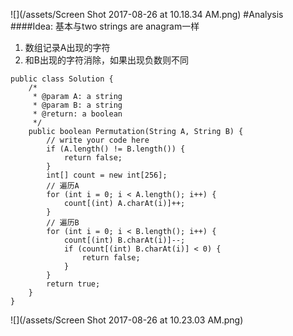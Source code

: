 ![](/assets/Screen Shot 2017-08-26 at 10.18.34 AM.png)
#Analysis
####Idea:
基本与two strings are anagram一样
1. 数组记录A出现的字符
2. 和B出现的字符消除，如果出现负数则不同


```
public class Solution {
    /*
     * @param A: a string
     * @param B: a string
     * @return: a boolean
     */
    public boolean Permutation(String A, String B) {
        // write your code here
        if (A.length() != B.length()) {
            return false;
        }
        int[] count = new int[256];
        // 遍历A
        for (int i = 0; i < A.length(); i++) {
            count[(int) A.charAt(i)]++;
        }
        // 遍历B
        for (int i = 0; i < B.length(); i++) {
            count[(int) B.charAt(i)]--;
            if (count[(int) B.charAt(i)] < 0) {
                return false;
            }
        }
        return true;
    }
}
```
![](/assets/Screen Shot 2017-08-26 at 10.23.03 AM.png)

